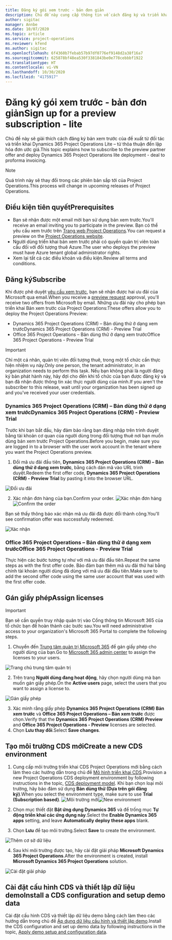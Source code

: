 ```yaml
---
title: Đăng ký gói xem trước - bản đơn giản
description: Chủ đề này cung cấp thông tin về cách đăng ký và triển khai Project Operations Lite – từ thỏa thuận đến lập hóa đơn ước giá.
author: sigitac
manager: Annbe
ms.date: 10/07/2020
ms.topic: article
ms.service: project-operations
ms.reviewer: kfend
ms.author: sigitac
ms.openlocfilehash: 6f4360b7febab57b97df0776ef9148d2a38f16a7
ms.sourcegitcommit: 625878bf48ea530f3381843be0e778cebbbf1922
ms.translationtype: HT
ms.contentlocale: vi-VN
ms.lasthandoff: 10/30/2020
ms.locfileid: "4175917"
---
```

# <a name="sign-up-for-a-preview-subscription---lite"></a><span data-ttu-id="7aa5b-103">Đăng ký gói xem trước - bản đơn giản</span><span class="sxs-lookup"><span data-stu-id="7aa5b-103">Sign up for a preview subscription - lite</span></span> 

<span data-ttu-id="7aa5b-104">Chủ đề này sẽ giải thích cách đăng ký bản xem trước của đề xuất từ đối tác và triển khai Dynamics 365 Project Operations Lite – từ thỏa thuận đến lập hóa đơn ước giá.</span><span class="sxs-lookup"><span data-stu-id="7aa5b-104">This topic explains how to subscribe to the preview partner offer and deploy Dynamics 365 Project Operations lite deployment - deal to proforma invoicing.</span></span>

> [!NOTE]
> <span data-ttu-id="7aa5b-105">Quá trình này sẽ thay đổi trong các phiên bản sắp tới của Project Operations.</span><span class="sxs-lookup"><span data-stu-id="7aa5b-105">This process will change in upcoming releases of Project Operations.</span></span>

## <a name="prerequisites"></a><span data-ttu-id="7aa5b-106">Điều kiện tiên quyết</span><span class="sxs-lookup"><span data-stu-id="7aa5b-106">Prerequisites</span></span>

- <span data-ttu-id="7aa5b-107">Bạn sẽ nhận được một email mời bạn sử dụng bản xem trước.</span><span class="sxs-lookup"><span data-stu-id="7aa5b-107">You'll receive an email inviting you to participate in the preview.</span></span> <span data-ttu-id="7aa5b-108">Bạn có thể yêu cầu xem trước trên [Trang web Project Operations](https://dynamics.microsoft.com/en-us/project-operations/overview/).</span><span class="sxs-lookup"><span data-stu-id="7aa5b-108">You can request a preview on the [Project Operations website](https://dynamics.microsoft.com/en-us/project-operations/overview/).</span></span>
- <span data-ttu-id="7aa5b-109">Người dùng triển khai bản xem trước phải có quyền quản trị viên toàn cầu đối với đối tượng thuê Azure.</span><span class="sxs-lookup"><span data-stu-id="7aa5b-109">The user who deploys the preview must have Azure tenant global administrator rights.</span></span>
- <span data-ttu-id="7aa5b-110">Xem lại tất cả các điều khoản và điều kiện.</span><span class="sxs-lookup"><span data-stu-id="7aa5b-110">Review all terms and conditions.</span></span>

## <a name="subscribe"></a><span data-ttu-id="7aa5b-111">Đăng ký</span><span class="sxs-lookup"><span data-stu-id="7aa5b-111">Subscribe</span></span>

<span data-ttu-id="7aa5b-112">Khi được phê duyệt [yêu cầu xem trước](https://forms.office.com/FormsPro/Pages/ResponsePage.aspx?id=v4j5cvGGr0GRqy180BHbR56j8lZs0FdAvwT75_WNFyxUMkRDV1NYQU5TNjE2VjhKOVBUNVg2R0s1NC4u), bạn sẽ nhận được hai ưu đãi của Microsoft qua email.</span><span class="sxs-lookup"><span data-stu-id="7aa5b-112">When you receive a [preview request](https://forms.office.com/FormsPro/Pages/ResponsePage.aspx?id=v4j5cvGGr0GRqy180BHbR56j8lZs0FdAvwT75_WNFyxUMkRDV1NYQU5TNjE2VjhKOVBUNVg2R0s1NC4u) approval, you'll receive two offers from Microsoft by email.</span></span> <span data-ttu-id="7aa5b-113">Những ưu đãi này cho phép bạn triển khai Bản xem trước của Project Operations:</span><span class="sxs-lookup"><span data-stu-id="7aa5b-113">These offers allow you to deploy the Project Operations Preview:</span></span>

- <span data-ttu-id="7aa5b-114">Dynamics 365 Project Operations (CRM) – Bản dùng thử ở dạng xem trước</span><span class="sxs-lookup"><span data-stu-id="7aa5b-114">Dynamics 365 Project Operations (CRM) - Preview Trial</span></span>
- <span data-ttu-id="7aa5b-115">Office 365 Project Operations – Bản dùng thử ở dạng xem trước</span><span class="sxs-lookup"><span data-stu-id="7aa5b-115">Office 365 Project Operations - Preview Trial</span></span>

> [!IMPORTANT]
> <span data-ttu-id="7aa5b-116">Chỉ một cá nhân, quản trị viên đối tượng thuê, trong một tổ chức cần thực hiện nhiệm vụ này.</span><span class="sxs-lookup"><span data-stu-id="7aa5b-116">Only one person, the tenant administrator, in an organization needs to perform this task.</span></span> <span data-ttu-id="7aa5b-117">Nếu bạn không phải là người đăng ký bản phát hành này, hãy đợi cho đến khi tổ chức của bạn được đăng ký và bạn đã nhận được thông tin xác thực người dùng của mình.</span><span class="sxs-lookup"><span data-stu-id="7aa5b-117">If you aren't the subscriber to this release, wait until your organization has been signed up and you've received your user credentials.</span></span>

### <a name="dynamics-365-project-operations-crm---preview-trial"></a><span data-ttu-id="7aa5b-118">Dynamics 365 Project Operations (CRM) – Bản dùng thử ở dạng xem trước</span><span class="sxs-lookup"><span data-stu-id="7aa5b-118">Dynamics 365 Project Operations (CRM) - Preview Trial</span></span> 

<span data-ttu-id="7aa5b-119">Trước khi bạn bắt đầu, hãy đảm bảo rằng bạn đăng nhập trên trình duyệt bằng tài khoản cơ quan của người dùng trong đối tượng thuê nơi bạn muốn dùng bản xem trước Project Operations.</span><span class="sxs-lookup"><span data-stu-id="7aa5b-119">Before you begin, make sure you are logged in to a browser with the user work account in the tenant where you want the Project Operations preview.</span></span>

1. <span data-ttu-id="7aa5b-120">Đổi mã ưu đãi đầu tiên, **Dynamics 365 Project Operations (CRM) – Bản dùng thử ở dạng xem trước**, bằng cách dán mã vào URL trình duyệt.</span><span class="sxs-lookup"><span data-stu-id="7aa5b-120">Redeem the first offer code, **Dynamics 365 Project Operations (CRM) - Preview Trial** by pasting it into the browser URL.</span></span>

![Đổi ưu đãi](./media/16RedeemFirstOfferNew.png)

2. <span data-ttu-id="7aa5b-122">Xác nhận đơn hàng của bạn.</span><span class="sxs-lookup"><span data-stu-id="7aa5b-122">Confirm your order.</span></span>
<span data-ttu-id="7aa5b-123">![Xác nhận đơn hàng](./media/17ConfirmOrderNew.png)</span><span class="sxs-lookup"><span data-stu-id="7aa5b-123">![Confirm the order](./media/17ConfirmOrderNew.png)</span></span>

<span data-ttu-id="7aa5b-124">Bạn sẽ thấy thông báo xác nhận mã ưu đãi đã được đổi thành công.</span><span class="sxs-lookup"><span data-stu-id="7aa5b-124">You'll see confirmation offer was successfully redeemed.</span></span>

![Xác nhận](./media/18OrderConfirmationNew.png)

### <a name="office-365-project-operations---preview-trial"></a><span data-ttu-id="7aa5b-126">Office 365 Project Operations – Bản dùng thử ở dạng xem trước</span><span class="sxs-lookup"><span data-stu-id="7aa5b-126">Office 365 Project Operations - Preview Trial</span></span>

<span data-ttu-id="7aa5b-127">Thực hiện các bước tương tự như với mã ưu đãi đầu tiên.</span><span class="sxs-lookup"><span data-stu-id="7aa5b-127">Repeat the same steps as with the first offer code.</span></span> <span data-ttu-id="7aa5b-128">Bảo đảm bạn thêm mã ưu đãi thứ hai bằng chính tài khoản người dùng đã dùng với mã ưu đãi đầu tiên.</span><span class="sxs-lookup"><span data-stu-id="7aa5b-128">Make sure to add the second offer code using the same user account that was used with the first offer code.</span></span>

## <a name="assign-licenses"></a><span data-ttu-id="7aa5b-129">Gán giấy phép</span><span class="sxs-lookup"><span data-stu-id="7aa5b-129">Assign licenses</span></span>

> [!IMPORTANT]
> <span data-ttu-id="7aa5b-130">Bạn sẽ cần quyền truy nhập quản trị vào Cổng thông tin Microsoft 365 của tổ chức bạn để hoàn thành các bước sau.</span><span class="sxs-lookup"><span data-stu-id="7aa5b-130">You will need administrative access to your organization's Microsoft 365 Portal to complete the following steps.</span></span>


1. <span data-ttu-id="7aa5b-131">Chuyển đến [Trung tâm quản trị Microsoft 365](https://portal.office.com/) để gán giấy phép cho người dùng của bạn.</span><span class="sxs-lookup"><span data-stu-id="7aa5b-131">Go to [Microsoft 365 admin center](https://portal.office.com/) to assign the licenses to your users.</span></span>

![Trang chủ trung tâm quản trị](./media/14AdminPortal.png)

2. <span data-ttu-id="7aa5b-133">Trên trang **Người dùng đang hoạt động**, hãy chọn người dùng mà bạn muốn gán giấy phép.</span><span class="sxs-lookup"><span data-stu-id="7aa5b-133">On the **Active users** page, select the users that you want to assign a license to.</span></span>

![Gán giấy phép](./media/15AssignLicenses.png)

3. <span data-ttu-id="7aa5b-135">Xác minh rằng giấy phép **Dynamics 365 Project Operations (CRM) Bản xem trước** và **Office 365 Project Operations – Bản xem trước** được chọn.</span><span class="sxs-lookup"><span data-stu-id="7aa5b-135">Verify that the **Dynamics 365 Project Operations (CRM) Preview** and **Office 365 Project Operations - Preview** licenses are selected.</span></span> 
4. <span data-ttu-id="7aa5b-136">Chọn **Lưu thay đổi**.</span><span class="sxs-lookup"><span data-stu-id="7aa5b-136">Select **Save changes**.</span></span>

## <a name="create-a-new-cds-environment"></a><span data-ttu-id="7aa5b-137">Tạo môi trường CDS mới</span><span class="sxs-lookup"><span data-stu-id="7aa5b-137">Create a new CDS environment</span></span>

1. <span data-ttu-id="7aa5b-138">Cung cấp môi trường triển khai CDS Project Operations mới bằng cách làm theo các hướng dẫn trong chủ đề [Mô hình triển khai CDS](lite-deployment.md).</span><span class="sxs-lookup"><span data-stu-id="7aa5b-138">Provision a new Project Operations CDS deployment environment by following instructions in the topic, [CDS deployment model](lite-deployment.md).</span></span> <span data-ttu-id="7aa5b-139">Khi bạn chọn loại môi trường, hãy bảo đảm sử dụng **Bản dùng thử (Dựa trên gói đăng ký)**.</span><span class="sxs-lookup"><span data-stu-id="7aa5b-139">When you select the environment type, make sure to use **Trial (Subscription based)**.</span></span>
<span data-ttu-id="7aa5b-140">![Môi trường mới](./media/19CreateEnvironment.png)</span><span class="sxs-lookup"><span data-stu-id="7aa5b-140">![New environment](./media/19CreateEnvironment.png)</span></span>

2. <span data-ttu-id="7aa5b-141">Chọn mục thiết đặt **Bật ứng dụng Dynamics 365** và để trống mục **Tự động triển khai các ứng dụng này**.</span><span class="sxs-lookup"><span data-stu-id="7aa5b-141">Select the **Enable Dynamics 365 apps** setting, and leave **Automatically deploy these apps** blank.</span></span>  
3. <span data-ttu-id="7aa5b-142">Chọn **Lưu** để tạo môi trường.</span><span class="sxs-lookup"><span data-stu-id="7aa5b-142">Select **Save** to create the environment.</span></span>

![Thêm cơ sở dữ liệu](./media/20CreateEnvironment1.png)

4. <span data-ttu-id="7aa5b-144">Sau khi môi trường được tạo, hãy cài đặt giải pháp **Microsoft Dynamics 365 Project Operations**.</span><span class="sxs-lookup"><span data-stu-id="7aa5b-144">After the environment is created, install **Microsoft Dynamics 365 Project Operations** solution.</span></span> 

![Cài đặt giải pháp](./media/21InstallSolution.png)

## <a name="install-a-cds-configuration-and-setup-demo-data"></a><span data-ttu-id="7aa5b-146">Cài đặt cấu hình CDS và thiết lập dữ liệu demo</span><span class="sxs-lookup"><span data-stu-id="7aa5b-146">Install a CDS configuration and setup demo data</span></span>

<span data-ttu-id="7aa5b-147">Cài đặt cấu hình CDS và thiết lập dữ liệu demo bằng cách làm theo các hướng dẫn trong chủ đề [Áp dụng dữ liệu cấu hình và thiết lập demo](lite-apply-demo-setup-config-data.md).</span><span class="sxs-lookup"><span data-stu-id="7aa5b-147">Install the CDS configuration and set up demo data by following instructions in the topic, [Apply demo setup and configuration data](lite-apply-demo-setup-config-data.md).</span></span>
